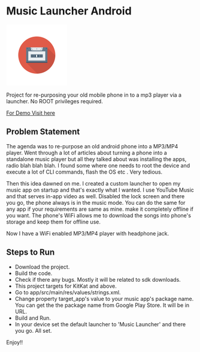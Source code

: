 # Music Launcher Android

![Picture](app/src/main/res/mipmap-hdpi/ic_launcher_foreground.png)

Project for re-purposing your old mobile phone in to a mp3 player via a launcher. No ROOT privileges required.

[For Demo Visit here](https://youtu.be/ik7YlZy_g8U)

## Problem Statement

The agenda was to re-purpose an old android phone into a MP3/MP4 player. Went through a lot of articles about turning a phone into a standalone music player but all they talked about was installing the apps, radio blah blah blah. I found some where one needs to root the device and execute a lot of CLI commands, flash the OS etc . Very tedious.

Then this idea dawned on me. I created a custom launcher to open my music app on startup and that's exactly what I wanted. I use YouTube Music and that serves in-app video as well. Disabled the lock screen and there you go, the phone always is in the music mode. You can do the same for any app if your requirements are same as mine. make it completely offline if you want. The phone's WiFi allows me to download the songs into phone's storage and keep them for offline use.

Now I have a WiFi enabled MP3/MP4 player with headphone jack.

## Steps to Run

- Download the project.
- Build the code.
- Check if there any bugs. Mostly it will be related to sdk downloads.
- This project targets for KitKat and above.
- Go to app/src/main/res/values/strings.xml.
- Change property target_app's value to your music app's package name. You can get the the package name from Google Play Store. It will be in URL.
- Build and Run.
- In your device set the default launcher to 'Music Launcher' and there you go. All set.


Enjoy!!